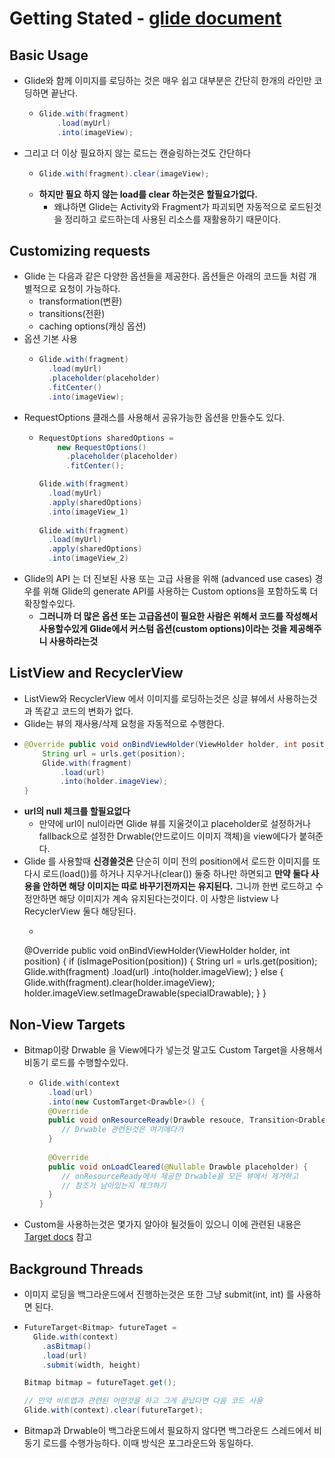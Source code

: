 Getting Stated - [glide document](https://bumptech.github.io/glide/doc/getting-started.html)
===
Basic Usage
---
* Glide와 함께 이미지를 로딩하는 것은 매우 쉽고 대부분은 간단히 한개의 라인만 코딩하면 끝난다.
  * ```java
    Glide.with(fragment)
        .load(myUrl)
        .into(imageView);
* 그리고 더 이상 필요하지 않는 로드는 캔슬링하는것도 간단하다
  * ```java
    Glide.with(fragment).clear(imageView);
  * **하지만 필요 하지 않는 load를 clear 하는것은 할필요가없다.**
    * 왜냐하면 Glide는 Activity와 Fragment가 파괴되면 자동적으로 로드된것을 정리하고 로드하는데 사용된 리소스를 재활용하기 때문이다.
    
Customizing requests
---
* Glide 는 다음과 같은 다양한 옵션들을 제공한다. 옵션들은 아래의 코드들 처럼 개별적으로 요청이 가능하다.
  * transformation(변환)
  * transitions(전환)
  * caching options(캐싱 옵션)
* 옵션 기본 사용
  * ```java
    Glide.with(fragment)
      .load(myUrl)
      .placeholder(placeholder)
      .fitCenter()
      .into(imageView);
* RequestOptions 클래스를 사용해서 공유가능한 옵션을 만들수도 있다.
  * ```java
    RequestOptions sharedOptions =
        new RequestOptions()
          .placeholder(placeholder)
          .fitCenter();
    
    Glide.with(fragment)
      .load(myUrl)
      .apply(sharedOptions)
      .into(imageView_1)
      
    Glide.with(fragment)
      .load(myUrl)
      .apply(sharedOptions)
      .into(imageView_2) 
* Glide의 API 는 더 진보된 사용 또는 고급 사용을 위해 (advanced use cases) 경우를 위해 Glide의 generate API를 사용하는 Custom options을 포함하도록 더 확장할수있다.
  * **그러니까 더 많은 옵션 또는 고급옵션이 필요한 사람은 위해서 코드를 작성해서 사용할수있게 Glide에서 커스텀 옵션(custom options)이라는 것을 제공해주니 사용하라는것**

ListView and RecyclerView
---
* ListView와 RecyclerView 에서 이미지를 로딩하는것은 싱글 뷰에서 사용하는것과 똑같고 코드의 변화가 없다.
* Glide는 뷰의 재사용/삭제 요청을 자동적으로 수행한다.
* ```java
  @Override public void onBindViewHolder(ViewHolder holder, int position) {
      String url = urls.get(position);
      Glide.with(fragment)
          .load(url)
          .into(holder.imageView);
  }
* **url의 null 체크를 할필요없다**
  * 만약에 url이 nul이라면 Glide 뷰를 지울것이고 placeholder로 설정하거나 fallback으로 설정한 Drwable(안드로이드 이미지 객체)을 view에다가 붙혀준다.
* Glide 를 사용할때 **신경쓸것은** 단순히 이미 전의 position에서 로드한 이미지를 또 다시 로드(load())를 하거나 지우거나(clear()) 둘중 하나만 하면되고 **만약 둘다 사용을 안하면 해당 이미지는 따로 바꾸기전까지는 유지된다.** 그니까 한번 로드하고 수정안하면 해당 이미지가 계속 유지된다는것이다. 이 사항은 listview 나 RecyclerView 둘다 해당된다.
  * ```java
  @Override
  public void onBindViewHolder(ViewHolder holder, int position) {
      if (isImagePosition(position)) {
          String url = urls.get(position);
           Glide.with(fragment)
              .load(url)
              .into(holder.imageView);
      } else {
          Glide.with(fragment).clear(holder.imageView);
          holder.imageView.setImageDrawable(specialDrawable);
      }
  }

Non-View Targets
---
* Bitmap이랑 Drwable 을 View에다가 넣는것 말고도 Custom Target을 사용해서 비동기 로드를 수행할수있다.
  * ```java
    Glide.with(context
      .load(url)
      .into(new CustomTarget<Drawble>() {
      @Override
      public void onResourceReady(Drawble resouce, Transition<Drable> transition) {
         // Drwable 관련된것은 여기에다가
      }
 
      @Override
      public void onLoadCleared(@Nullable Drawble placeholder) {
         // onResourceReady에서 제공한 Drwable을 모든 뷰에서 제거하고
         // 참조가 남아있는지 체크하기
      }
    }
* Custom을 사용하는것은 몇가지 알아야 될것들이 있으니 이에 관련된 내용은 [Target docs](https://bumptech.github.io/glide/doc/targets.html) 참고

Background Threads
---
* 이미지 로딩을 백그라운드에서 진행하는것은 또한 그냥 submit(int, int) 를 사용하면 된다.
* ```java
  FutureTarget<Bitmap> futureTaget =
    Glide.with(context)
      .asBitmap()
      .load(url)
      .submit(width, height)
  
  Bitmap bitmap = futureTaget.get();
  
  // 만약 비트맵과 관련된 어떤것을 하고 그게 끝났다면 다음 코드 사용
  Glide.with(context).clear(futureTarget);
* Bitmap과 Drwable이 백그라운드에서 필요하지 않다면 백그라운드 스레드에서 비동기 로드를 수행가능하다. 이때 방식은 포그라운드와 동일하다.
